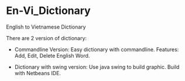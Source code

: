 # En-Vi_Dictionary

English to Vietnamese Dictionary

There are 2 version of dictionary:
+ Commandline Version: Easy dictionary with commandline. 
  Features: Add, Edit, Delete English Word.

+ Dictionary with swing version:
  Use java swing to build graphic.
  Build with Netbeans IDE.

